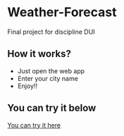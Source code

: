 # Weather-Forecast
Final project for discipline DUI
## How it works?
- Just open the web app
- Enter your city name
- Enjoy!!


## You can try it below
[You can try it here](https://junbser.github.io/Weather-Forecast/)
